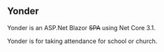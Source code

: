 ## Yonder

Yonder is an ASP.Net Blazor ~~SPA~~ using Net Core 3.1.

Yonder is for taking attendance for school or church.
